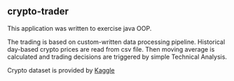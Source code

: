 ## crypto-trader
This application was written to exercise java OOP.

The trading is based on custom-written data processing pipeline. 
Historical day-based crypto prices are read from csv file.
Then moving average is calculated and trading decisions are triggered by
simple Technical Analysis.

Crypto dataset is provided by [Kaggle](https://www.kaggle.com/datasets/sudalairajkumar/cryptocurrencypricehistory)